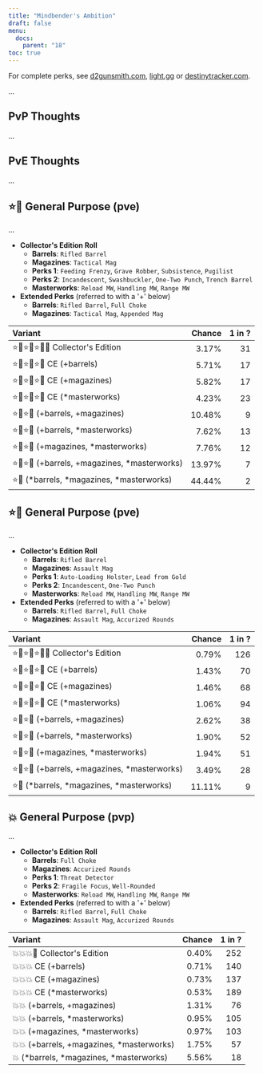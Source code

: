 ```yaml
---
title: "Mindbender's Ambition"
draft: false
menu:
  docs:
    parent: "18"
toc: true
---
```


For complete perks, see [d2gunsmith.com](https://d2gunsmith.com/w/1094005544), [light.gg](https://www.light.gg/db/items/1094005544) or [destinytracker.com](https://destinytracker.com/destiny-2/db/items/1094005544).

...

## PvP Thoughts

...

## PvE Thoughts

...

## ⭐👾 General Purpose (pve)

...

* **Collector's Edition Roll**
  * **Barrels**: `Rifled Barrel`
  * **Magazines**: `Tactical Mag`
  * **Perks 1**: `Feeding Frenzy`, `Grave Robber`, `Subsistence`, `Pugilist`
  * **Perks 2**: `Incandescent`, `Swashbuckler`, `One-Two Punch`, `Trench Barrel`
  * **Masterworks**: `Reload MW`, `Handling MW`, `Range MW`
* **Extended Perks** (referred to with a '+' below)
  * **Barrels**: `Rifled Barrel`, `Full Choke`
  * **Magazines**: `Tactical Mag`, `Appended Mag`

| Variant | Chance | 1 in ? |
|:-|-:|-:|
| ⭐👾⭐👾⭐👾🌟 Collector's Edition | 3.17% | 31 |
| ⭐👾⭐👾⭐👾 CE (+barrels) | 5.71% | 17 |
| ⭐👾⭐👾⭐👾 CE (+magazines) | 5.82% | 17 |
| ⭐👾⭐👾⭐👾 CE (*masterworks) | 4.23% | 23 |
| ⭐👾⭐👾 (+barrels, +magazines) | 10.48% | 9 |
| ⭐👾⭐👾 (+barrels, *masterworks) | 7.62% | 13 |
| ⭐👾⭐👾 (+magazines, *masterworks) | 7.76% | 12 |
| ⭐👾⭐👾 (+barrels, +magazines, *masterworks) | 13.97% | 7 |
| ⭐👾 (*barrels, *magazines, *masterworks) | 44.44% | 2 |

## ⭐👾 General Purpose (pve)

...

* **Collector's Edition Roll**
  * **Barrels**: `Rifled Barrel`
  * **Magazines**: `Assault Mag`
  * **Perks 1**: `Auto-Loading Holster`, `Lead from Gold`
  * **Perks 2**: `Incandescent`, `One-Two Punch`
  * **Masterworks**: `Reload MW`, `Handling MW`, `Range MW`
* **Extended Perks** (referred to with a '+' below)
  * **Barrels**: `Rifled Barrel`, `Full Choke`
  * **Magazines**: `Assault Mag`, `Accurized Rounds`

| Variant | Chance | 1 in ? |
|:-|-:|-:|
| ⭐👾⭐👾⭐👾🌟 Collector's Edition | 0.79% | 126 |
| ⭐👾⭐👾⭐👾 CE (+barrels) | 1.43% | 70 |
| ⭐👾⭐👾⭐👾 CE (+magazines) | 1.46% | 68 |
| ⭐👾⭐👾⭐👾 CE (*masterworks) | 1.06% | 94 |
| ⭐👾⭐👾 (+barrels, +magazines) | 2.62% | 38 |
| ⭐👾⭐👾 (+barrels, *masterworks) | 1.90% | 52 |
| ⭐👾⭐👾 (+magazines, *masterworks) | 1.94% | 51 |
| ⭐👾⭐👾 (+barrels, +magazines, *masterworks) | 3.49% | 28 |
| ⭐👾 (*barrels, *magazines, *masterworks) | 11.11% | 9 |

## 💥 General Purpose (pvp)

...

* **Collector's Edition Roll**
  * **Barrels**: `Full Choke`
  * **Magazines**: `Accurized Rounds`
  * **Perks 1**: `Threat Detector`
  * **Perks 2**: `Fragile Focus`, `Well-Rounded`
  * **Masterworks**: `Reload MW`, `Handling MW`, `Range MW`
* **Extended Perks** (referred to with a '+' below)
  * **Barrels**: `Rifled Barrel`, `Full Choke`
  * **Magazines**: `Assault Mag`, `Accurized Rounds`

| Variant | Chance | 1 in ? |
|:-|-:|-:|
| 💥💥💥🌟 Collector's Edition | 0.40% | 252 |
| 💥💥💥 CE (+barrels) | 0.71% | 140 |
| 💥💥💥 CE (+magazines) | 0.73% | 137 |
| 💥💥💥 CE (*masterworks) | 0.53% | 189 |
| 💥💥 (+barrels, +magazines) | 1.31% | 76 |
| 💥💥 (+barrels, *masterworks) | 0.95% | 105 |
| 💥💥 (+magazines, *masterworks) | 0.97% | 103 |
| 💥💥 (+barrels, +magazines, *masterworks) | 1.75% | 57 |
| 💥 (*barrels, *magazines, *masterworks) | 5.56% | 18 |
